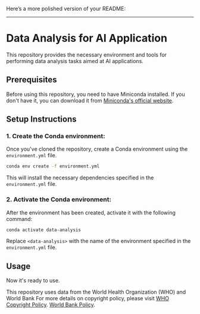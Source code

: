 Here’s a more polished version of your README:

---

# Data Analysis for AI Application

This repository provides the necessary environment and tools for performing data analysis tasks aimed at AI applications.

## Prerequisites

Before using this repository, you need to have Miniconda installed. If you don't have it, you can download it from [Miniconda's official website](https://docs.conda.io/en/latest/miniconda.html).

## Setup Instructions

### 1. Create the Conda environment:

Once you've cloned the repository, create a Conda environment using the `environment.yml` file.

```bash
conda env create -f environment.yml
```

This will install the necessary dependencies specified in the `environment.yml` file.

### 2. Activate the Conda environment:

After the environment has been created, activate it with the following command:

```bash
conda activate data-analysis
```

Replace `<data-analysis>` with the name of the environment specified in the `environment.yml` file.

## Usage

Now it's ready to use.


This repository uses data from the World Health Organization (WHO) and World Bank
For more details on copyright policy, 
please visit 
[WHO Copyright Policy](https://www.who.int/about/policies/publishing/copyright).
[World Bank Policy](https://datacatalog.worldbank.org/public-licenses#cc-by).
